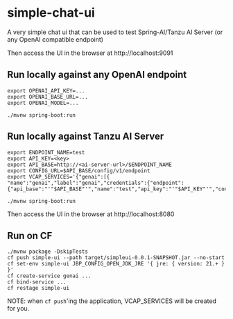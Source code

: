 # simple-chat-ui

A very simple chat ui that can be used to test Spring-AI/Tanzu AI Server (or any OpenAI compatible endpoint)

Then access the UI in the browser at http://localhost:9091

## Run locally against any OpenAI endpoint

```shell
export OPENAI_API_KEY=...
export OPENAI_BASE_URL=...
export OPENAI_MODEL=...

./mvnw spring-boot:run
```

## Run locally against Tanzu AI Server

```shell
export ENDPOINT_NAME=test
export API_KEY=<key>
export API_BASE=http://<ai-server-url>/$ENDPOINT_NAME
export CONFIG_URL=$API_BASE/config/v1/endpoint
export VCAP_SERVICES='{"genai":[{ "name":"genai","label":"genai","credentials":{"endpoint":{"api_base":"'"$API_BASE"'","name":"test","api_key":"'"$API_KEY"'","config_url":"'"$CONFIG_URL"'"}}}]}'

./mvnw spring-boot:run
```

Then access the UI in the browser at http://localhost:8080

## Run on CF

```shell
./mvnw package -DskipTests
cf push simple-ui --path target/simpleui-0.0.1-SNAPSHOT.jar --no-start
cf set-env simple-ui JBP_CONFIG_OPEN_JDK_JRE '{ jre: { version: 21.+ } }'
cf create-service genai ...
cf bind-service ...
cf restage simple-ui
```

NOTE: when `cf push`'ing the application, VCAP_SERVICES will be created for you.
